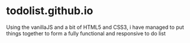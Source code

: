 # todolist.github.io
Using the vanillaJS and a bit of HTML5 and CSS3, i have managed to put things together to form a fully functional and responsive to do list
